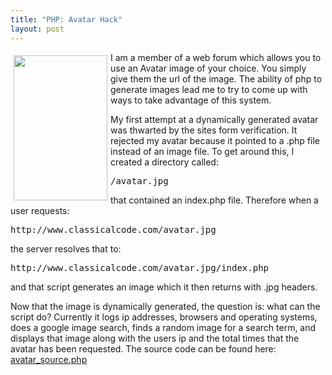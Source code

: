```yaml
---
title: "PHP: Avatar Hack"
layout: post
---
```


<img class="size-full wp-image-144 alignleft" style="margin: 5px; float: left;" title="avatar Hack" src="http://jordaneldredge.com/uploads/2008/11/avatar.jpg" alt="" width="150" height="232" />I am a member of a web forum which allows you to use an Avatar image of your choice. You simply give them the url of the image. The ability of php to generate images lead me to try to come up with ways to take advantage of this system.

My first attempt at a dynamically generated avatar was thwarted by the sites form verification. It rejected my avatar because it pointed to a .php file instead of an image file. To get around this, I created a directory called:
<pre>/avatar.jpg</pre>
that contained an index.php file. Therefore when a user requests:
<pre>http://www.classicalcode.com/avatar.jpg</pre>
the server resolves that to:
<pre>http://www.classicalcode.com/avatar.jpg/index.php</pre>
and that script generates an image which it then returns with .jpg headers.

Now that the image is dynamically generated, the question is: what can the script do? Currently it logs ip addresses, browsers and operating systems, does a google image search, finds a random image for a search term, and displays that image along with the users ip and the total times that the avatar has been requested. The source code can be found here: <a href="https://gist.github.com/4093003" target="_blank">avatar_source.php</a>
